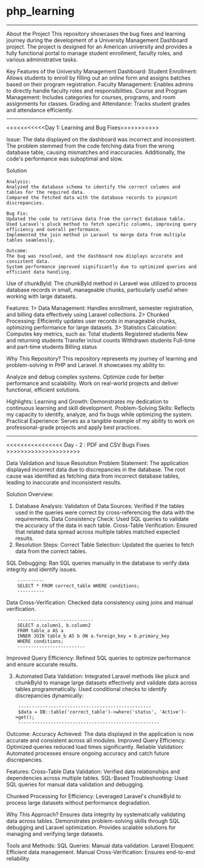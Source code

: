 # php_learning

-----------------------------------------------------------
About the Project
This repository showcases the bug fixes and learning journey during the development of a University Management Dashboard project. The project is designed for an American university and provides a fully functional portal to manage student enrollment, faculty roles, and various administrative tasks.

Key Features of the University Management Dashboard:
Student Enrollment: Allows students to enroll by filling out an online form and assigns batches based on their program registration.
Faculty Management: Enables admins to directly handle faculty roles and responsibilities.
Course and Program Management: Includes categories for courses, programs, and room assignments for classes.
Grading and Attendance: Tracks student grades and attendance efficiently.

-------------------------------------------------------------------------

<<<<<<<<<<<Day 1: Learning and Bug Fixes>>>>>>>>>>>

Issue:
The data displayed on the dashboard was incorrect and inconsistent. The problem stemmed from the code fetching data from the wrong database table, causing mismatches and inaccuracies. Additionally, the code's performance was suboptimal and slow.

Solution

    Analysis: 
    Analyzed the database schema to identify the correct columns and tables for the required data.
    Compared the fetched data with the database records to pinpoint discrepancies.

    Bug Fix:
    Updated the code to retrieve data from the correct database table.
    Used Laravel's pluck method to fetch specific columns, improving query efficiency and overall performance.
    Implemented the join method in Laravel to merge data from multiple tables seamlessly.

    Outcome:
    The bug was resolved, and the dashboard now displays accurate and consistent data.
    System performance improved significantly due to optimized queries and efficient data handling.

Use of chunkById:
The chunkById method in Laravel was utilized to process database records in small, manageable chunks, particularly useful when working with large datasets.

Features:
1> Data Management: Handles enrollment, semester registration, and billing data effectively using Laravel collections.
2> Chunked Processing: Efficiently updates user records in manageable chunks, optimizing performance for large datasets.
3> Statistics Calculation: Computes key metrics, such as:
    Total students
    Registered students
    New and returning students
    Transfer in/out counts
    Withdrawn students
    Full-time and part-time students
    Billing status

Why This Repository?
This repository represents my journey of learning and problem-solving in PHP and Laravel. It showcases my ability to:

Analyze and debug complex systems.
Optimize code for better performance and scalability.
Work on real-world projects and deliver functional, efficient solutions.

Highlights:
Learning and Growth: Demonstrates my dedication to continuous learning and skill development.
Problem-Solving Skills: Reflects my capacity to identify, analyze, and fix bugs while optimizing the system.
Practical Experience: Serves as a tangible example of my ability to work on professional-grade projects and apply best practices.

------------------------------------------------------------------------------------------------------------------------------------

<<<<<<<<<<<<<<<< Day - 2 : PDF and CSV Bugs Fixes >>>>>>>>>>>>>>>>>>>>>

Data Validation and Issue Resolution
Problem Statement:
The application displayed incorrect data due to discrepancies in the database. The root cause was identified as fetching data from incorrect database tables, leading to inaccurate and inconsistent results.

Solution Overview:
1. Database Analysis:
Validation of Data Sources: Verified if the tables used in the queries were correct by cross-referencing the data with the requirements.
Data Consistency Check: Used SQL queries to validate the accuracy of the data in each table.
Cross-Table Verification: Ensured that related data spread across multiple tables matched expected results.
2. Resolution Steps:
Correct Table Selection: Updated the queries to fetch data from the correct tables.

SQL Debugging: Ran SQL queries manually in the database to verify data integrity and identify issues.
        
        ----------
        SELECT * FROM correct_table WHERE conditions;
        ----------


Data Cross-Verification: Checked data consistency using joins and manual verification.

        ----------------------------
        SELECT a.column1, b.column2
        FROM table_a AS a
        INNER JOIN table_b AS b ON a.foreign_key = b.primary_key
        WHERE conditions;
        -------------------------

Improved Query Efficiency: Refined SQL queries to optimize performance and ensure accurate results.

3. Automated Data Validation:
Integrated Laravel methods like pluck and chunkById to manage large datasets effectively and validate data across tables programmatically.
Used conditional checks to identify discrepancies dynamically:
        
        -------------------------------------------------
        $data = DB::table('correct_table')->where('status', 'Active')->get();
        ----------------------------------------------------


Outcome:
Accuracy Achieved: The data displayed in the application is now accurate and consistent across all modules.
Improved Query Efficiency: Optimized queries reduced load times significantly.
Reliable Validation: Automated processes ensure ongoing accuracy and catch future discrepancies.


Features:
Cross-Table Data Validation:
Verified data relationships and dependencies across multiple tables.
SQL-Based Troubleshooting:
Used SQL queries for manual data validation and debugging.


Chunked Processing for Efficiency:
Leveraged Laravel's chunkById to process large datasets without performance degradation.

Why This Approach?
Ensures data integrity by systematically validating data across tables.
Demonstrates problem-solving skills through SQL debugging and Laravel optimization.
Provides scalable solutions for managing and verifying large datasets.


Tools and Methods:
SQL Queries: Manual data validation.
Laravel Eloquent: Efficient data management.
Manual Cross-Verification: Ensures end-to-end reliability.
